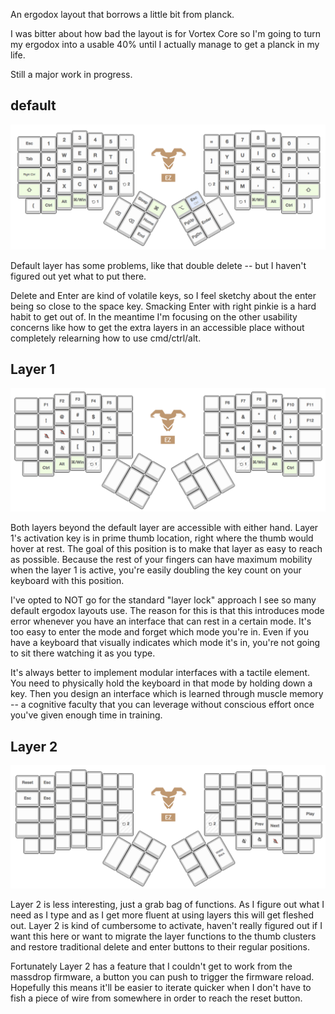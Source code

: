 An ergodox layout that borrows a little bit from planck.

I was bitter about how bad the layout is for Vortex Core so I'm going to turn
my ergodox into a usable 40% until I actually manage to get a planck in my
life.

Still a major work in progress.

## default

![Default](default.png)

Default layer has some problems, like that double delete -- but I haven't
figured out yet what to put there.

Delete and Enter are kind of volatile keys,
so I feel sketchy about the enter being so close to the space key.  Smacking
Enter with right pinkie is a hard habit to get out of. In the meantime I'm
focusing on the other usability concerns like how to get the extra layers in an
accessible place without completely relearning how to use cmd/ctrl/alt.


## Layer 1

![layer 1](Layer1.png)

Both layers beyond the default layer are accessible with either hand.  Layer
1's activation key is in prime thumb location, right where the thumb would
hover at rest. The goal of this position is to make that layer as easy to reach
as possible.  Because the rest of your fingers can have maximum mobility when
the layer 1 is active, you're easily doubling the key count on your keyboard
with this position.

I've opted to NOT go for the standard "layer lock" approach I see so many
default ergodox layouts use. The reason for this is that this introduces mode
error whenever you have an interface that can rest in a certain mode.  It's too
easy to enter the mode and forget which mode you're in.  Even if you have a
keyboard that visually indicates which mode it's in, you're not going to sit
there watching it as you type.

It's always better to implement modular interfaces with a tactile element.  You
need to physically hold the keyboard in that mode by holding down a key.  Then
you design an interface which is learned through muscle memory -- a cognitive
faculty that you can leverage without conscious effort once you've given enough
time in training.


## Layer 2

![Layer 1](Layer2.png)

Layer 2 is less interesting, just a grab bag of functions.  As I figure out
what I need as I type and as I get more fluent at using layers this will get
fleshed out.  Layer 2 is kind of cumbersome to activate, haven't really figured
out if I want this here or want to migrate the layer functions to the thumb
clusters and restore traditional delete and enter buttons to their regular
positions.  

Fortunately Layer 2 has a feature that I couldn't get to work from the massdrop
firmware, a button you can push to trigger the firmware reload.  Hopefully this
means it'll be easier to iterate quicker when I don't have to fish a piece of
wire from somewhere in order to reach the reset button.
